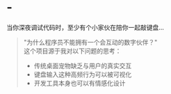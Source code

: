 # -
当你深夜调试代码时，至少有个小家伙在陪你一起敲键盘...
> "为什么程序员不能拥有一个会互动的数字伙伴？"  
> 这个项目源于我对以下问题的思考：
> - 传统桌面宠物缺乏与用户的真实交互
> - 键盘输入这种高频行为可以被可视化
> - 开发工具本身也可以有情感化设计
